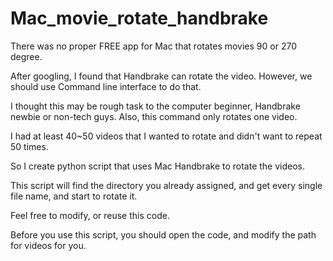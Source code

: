 # Mac_movie_rotate_handbrake
There was no proper FREE app for Mac that rotates movies 90 or 270 degree. 

After googling, I found that Handbrake can rotate the video. However, we should use Command line interface to do that. 

I thought this may be rough task to the computer beginner, Handbrake newbie or non-tech guys. Also, this command only rotates one video. 

I had at least 40~50 videos that I wanted to rotate and didn't want to repeat 50 times.  

So I create python script that uses Mac Handbrake to rotate the videos.

This script will find the directory you already assigned, and get every single file name, and start to rotate it. 

Feel free to modify, or reuse this code. 

Before you use this script, you should open the code, and modify the path for videos for you. 

